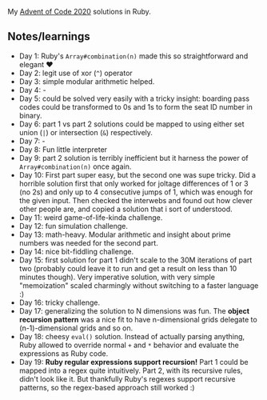 My [Advent of Code 2020](https://adventofcode.com/2020/) solutions in Ruby.

## Notes/learnings

- Day 1: Ruby's `Array#combination(n)` made this so straightforward and elegant ❤️
- Day 2: legit use of xor (`^`) operator
- Day 3: simple modular arithmetic helped.
- Day 4: -
- Day 5: could be solved very easily with a tricky insight: boarding pass codes could be transformed to 0s and 1s to form the seat ID number in binary.
- Day 6: part 1 vs part 2 solutions could be mapped to using either set union (`|`) or intersection (`&`) respectively.
- Day 7: -
- Day 8: Fun little interpreter
- Day 9: part 2 solution is terribly inefficient but it harness the power of `Array#combination(n)` once again.
- Day 10: First part super easy, but the second one was supe tricky. Did a horrible solution first that only worked for joltage differences of 1 or 3 (no 2s) and only up to 4 consecutive jumps of 1, which was enough for the given input. Then checked the interwebs and found out how clever other people are, and copied a solution that i sort of understood.
- Day 11: weird game-of-life-kinda challenge.
- Day 12: fun simulation challenge.
- Day 13: math-heavy. Modular arithmetic and insight about prime numbers was needed for the second part.
- Day 14: nice bit-fiddling challenge.
- Day 15: first solution for part 1 didn't scale to the 30M iterations of part two (probably could leave it to run and get a result on less than 10 minutes though). Very imperative solution, with very simple "memoization" scaled charmingly without switching to a faster language :)
- Day 16: tricky challenge.
- Day 17: generalizing the solution to N dimensions was fun. The **object recursion pattern** was a nice fit to have n-dimensional grids delegate to (n-1)-dimensional grids and so on.
- Day 18: cheesy `eval()` solution. Instead of actually parsing anything, Ruby allowed to override normal `+` and `*` behavior and evaluate the expressions as Ruby code.
- Day 19: **Ruby regular expressions support recursion!** Part 1 could be mapped into a regex quite intuitively. Part 2, with its recursive rules, didn't look like it. But thankfully Ruby's regexes support recursive patterns, so the regex-based approach still worked :)
